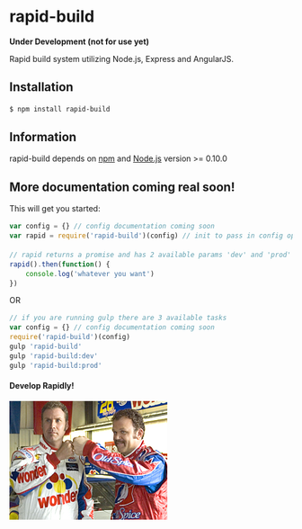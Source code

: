 # rapid-build

**Under Development (not for use yet)**

Rapid build system utilizing Node.js,
Express and AngularJS.

## Installation
```bash
$ npm install rapid-build
```

## Information
rapid-build depends on [npm](http://npmjs.org/) and [Node.js](http://nodejs.org/) version >= 0.10.0

## More documentation coming real soon!
This will get you started:

```javascript
var config = {} // config documentation coming soon
var rapid = require('rapid-build')(config) // init to pass in config options

// rapid returns a promise and has 2 available params 'dev' and 'prod'
rapid().then(function() {
	console.log('whatever you want')
})
```
OR

```javascript
// if you are running gulp there are 3 available tasks
var config = {} // config documentation coming soon
require('rapid-build')(config)
gulp 'rapid-build'
gulp 'rapid-build:dev'
gulp 'rapid-build:prod'
```
#### Develop Rapidly!
![Shake and Bake!](docs/shake-and-bake.jpg)
